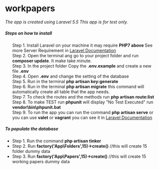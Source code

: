 # workpapers

<i>The app is created using Laravel 5.5</i>
<i>This app is for test only.</i>

<h5>Steps on how to install</h5>
 
<ul style="list-style-type: none;">
	<li>Step 1. Install Laravel on your machine it may require <b> PHP7 above </b> See more Server Requirement in <a href="https://laravel.com/docs/5.5">Laravel Documentation</a></li>
	<li>Step 2. Open the terminal ang go to your project folder and run <b>composer update</b>. It make take minute.</li>
	<li>Step 3. In the project folder Copy the <b>.env.example</b> and create a new file <b>.env</b></li>
	<li>Step 4. Open <b>.env</b> and change the setting of the database</li>
	<li>Step 5. Run in the terminal <b>php artisan key:generate</b></li>
	<li>Step 6. Run in the terminal <b>php artisan migrate</b> this command will automatically create all table that the app needs.</li>
	<li>Step 7. To check the routes and the methods run <b>php artisan route:list</b></li>
	<li>Step 8. To make TEST run <b>phpunit</b> will display "No Test Executed" run <b>vendor\bin\phpunit.bat</b> </li>
	<li>Step 9. To run the app you can run the command <b>php artisan serve</b> or you can use <b>valet</b> or <b>vagrant</b> you can see it in <a href="https://laravel.com/docs/5.5">Laravel Documentation</a></li>
</ul>



<h5>To populate the database</h5>

<ul>
<li>Step 1. Run the command <b>php artisan tinker</b></li>
<li>Step 2. Run <b>factory('App\Folders',15)->create()</b> //this will create 15 folder dummy data</li>
<li>Step 3. Run <b>factory('App\Papers',15)->create()</b> //this will create 15 working papers dummy data</li>
</ul>